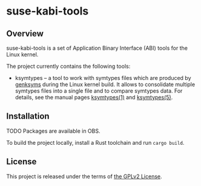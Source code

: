 # suse-kabi-tools

## Overview

suse-kabi-tools is a set of Application Binary Interface (ABI) tools for the Linux kernel.

The project currently contains the following tools:

* ksymtypes &ndash; a tool to work with symtypes files which are produced by [genksyms][genksyms]
  during the Linux kernel build. It allows to consolidate multiple symtypes files into a single file
  and to compare symtypes data. For details, see the manual pages [ksymtypes(1)][ksymtypes_1] and
  [ksymtypes(5)][ksymtypes_5].

## Installation

TODO Packages are available in OBS.

To build the project locally, install a Rust toolchain and run `cargo build`.

## License

This project is released under the terms of [the GPLv2 License](COPYING).

[genksyms]: https://github.com/torvalds/linux/tree/master/scripts/genksyms
[ksymtypes_1]: https://petrpavlu.github.io/suse-kabi-tools/ksymtypes.1.html
[ksymtypes_5]: https://petrpavlu.github.io/suse-kabi-tools/ksymtypes.5.html

